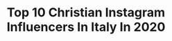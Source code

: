 ---
title: Top 10 Christian Instagram Influencers In Italy In 2020
description: >-
  Find top christian Instagram influencers in Italy in 2020. Most popular hashtags: #loves #sunglasses #photography #iorestoacasa.
platform: Instagram
profiles:
  - username: "christiangiroso"
    fullname: >-
      Christian Giroso
    location: "Italy"
    followers: 16133
    engagement: 1045
    commentsToLikes: 0.017887
    id: ck8t4o3vl7hn20j78pwaird6q
    verified: false
    hashtags: "#natale, #nipote, #secondiwuhan, #military"
  - username: "laracaprotti"
    fullname: >-
      L A R A   C A P R O T T I
    location: "Italy"
    followers: 25335
    engagement: 429
    commentsToLikes: 0.098386
    id: ck5cg4sa8o5tc0i11wxxe5gyl
    verified: false
    hashtags: "#urban, #glasses, #salerno, #fashionweek"
  - username: "rntravels"
    fullname: >-
      Christianna✨travel & lifestyle
    location: "Italy"
    followers: 5277
    engagement: 565
    commentsToLikes: 0.033190
    id: ck0vvavodobj40i190bxfe9rt
    verified: false
    hashtags: "#traveladdicts, #landscapephoto, #awesomeearthpix, #theofficeshow"
  - username: "leggi_con_irene"
    fullname: >-
      Irene Di Liberto
    location: "Italy"
    followers: 29710
    engagement: 169
    commentsToLikes: 0.283717
    id: ck8t81sugisro0j78t8k4x339
    verified: false
    hashtags: "#salonedellibro, #hair, #poet, #writer"
  - username: "lacucinadi_sara"
    fullname: >-
      𝐿𝒶 𝒸𝓊𝒸𝒾𝓃𝒶 𝒹𝒾 𝒮𝒶𝓇𝒶
    location: "Italy"
    followers: 3589
    engagement: 1791
    commentsToLikes: 0.073602
    id: ckapc982q2wka0i78k6gx8q29
    verified: false
    hashtags: "#lardo, #cacioepepe, #zucchine, #salmonemarinato"
  - username: "atlanta_loves_books"
    fullname: >-
      Atlanta‘s Book Blog
    location: "Italy"
    followers: 7435
    engagement: 732
    commentsToLikes: 0.044739
    id: ckap6ar2kf3ri0i78j7t3ores
    verified: false
    hashtags: "#urbanoutfitters, #sunglasses, #hairstyle, #todaufdemnil"
  - username: "christianfagetti"
    fullname: >-
      CHRISTIAN FAGETTI
    location: "Italy"
    followers: 6875
    engagement: 819
    commentsToLikes: 0.023710
    id: ckap1p5e0viac0i78m7d71qkx
    verified: false
    hashtags: "#grato, #balletclass, #tiktok, #festadellamamma"
  - username: "christianblunck_"
    fullname: >-
      Christian Blunck
    location: "Italy"
    followers: 15916
    engagement: 222
    commentsToLikes: 0.049667
    id: ck5zy9f4q9goq0i1445sw659h
    verified: false
    hashtags: "#music, #techno, #surf, #kitesurf"
  - username: "christianvieri"
    fullname: >-
      Christian Vieri
    location: "Italy"
    followers: 2546320
    engagement: 274
    commentsToLikes: 0.009684
    id: ck15rgetm7sxz0i19uy4l05n5
    verified: true
    hashtags: "#shavelikeabomber, #ad, #gillette, #bomberkit"
  - username: "nevercrew"
    fullname: >-
      NEVERCREW
    location: "Italy"
    followers: 34765
    engagement: 175
    commentsToLikes: 0.018590
    id: ck0ue3qkskje20i195bmpow4a
    verified: true
    hashtags: "#searchwandercollect, #waves, #tank, #germany"
---